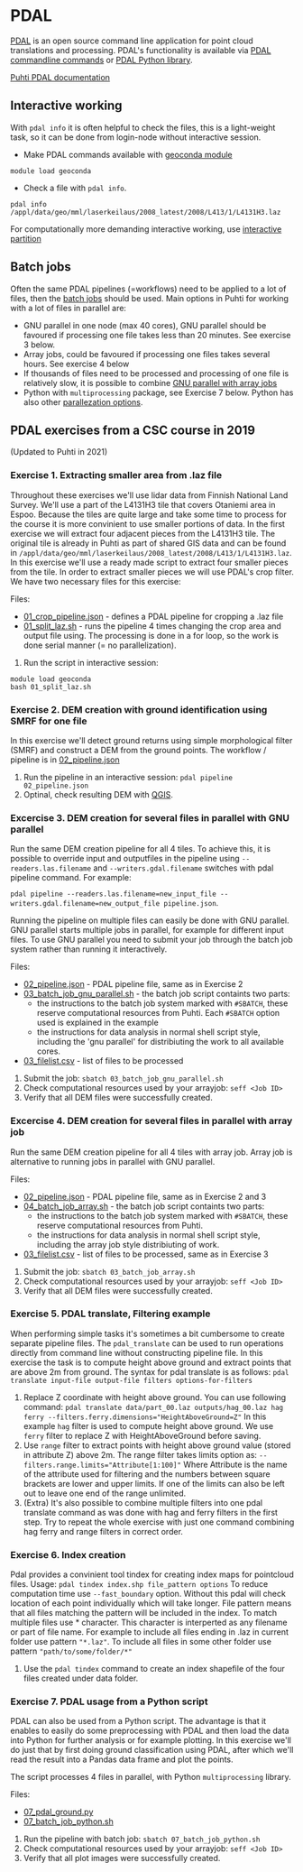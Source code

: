 # PDAL
[PDAL](https://www.pdal.io/) is an open source command line application for point cloud translations and processing. PDAL's functionality is available via [PDAL commandline commands](https://pdal.io/apps/index.html) or [PDAL Python library](https://pdal.io/python.html#extend). 

[Puhti PDAL documentation](https://docs.csc.fi/apps/pdal/)

## Interactive working 
With `pdal info` it is often helpful to check the files, this is a light-weight task, so it can be done from login-node without interactive session.

* Make PDAL commands available with [geoconda module](https://docs.csc.fi/apps/pdal/)
```
module load geoconda
```
* Check a file with `pdal info`. 
```
pdal info /appl/data/geo/mml/laserkeilaus/2008_latest/2008/L413/1/L4131H3.laz
```

For computationally more demanding interactive working, use [interactive partition](https://docs.csc.fi/computing/running/interactive-usage/)

## Batch jobs
Often the same PDAL pipelines (=workflows) need to be applied to a lot of files, then the [batch jobs](https://docs.csc.fi/computing/running/creating-job-scripts-puhti/) should be used. Main options in Puhti for working with a lot of files in parallel are:

* GNU parallel in one node (max 40 cores), GNU parallel should be favoured if processing one file takes less than 20 minutes. See exercise 3 below.
* Array jobs, could be favoured if processing one files takes several hours. See exercise 4 below
* If thousands of files need to be processed and processing of one file is relatively slow, it is possible to combine [GNU parallel with array jobs](https://docs.csc.fi/support/tutorials/many/)
* Python with `multiprocessing` package, see Exercise 7 below. Python has also other [parallezation options](https://github.com/csc-training/geocomputing/tree/master/python/puhti).  

## PDAL exercises from a CSC course in 2019
(Updated to Puhti in 2021)

### Exercise 1. Extracting smaller area from .laz file
Throughout these exercises we'll use lidar data from Finnish National Land Survey. We'll use a part of the L4131H3 tile that covers Otaniemi area in Espoo. Because the tiles are quite large and take some time to process for the course it is more convinient to use smaller portions of data. In the first exercise we will extract four adjacent pieces from the L4131H3 tile. The original tile is already in Puhti as part of shared GIS data and can be found in `/appl/data/geo/mml/laserkeilaus/2008_latest/2008/L413/1/L4131H3.laz`. In this exercise we'll use a ready made script to extract four smaller pieces from the tile. In order to extract smaller pieces we will use PDAL's crop filter. We have two necessary files for this exercise: 

Files:
* [01_crop_pipeline.json](01_crop_pipeline.json) - defines a PDAL pipeline for cropping a .laz file
* [01_split_laz.sh](01_split_laz.sh) - runs the pipeline 4 times changing the crop area and output file using. The processing is done in a for loop, so the work is done serial manner (= no parallelization).

1. Run the script in interactive session: 
```
module load geoconda
bash 01_split_laz.sh
```

### Exercise 2. DEM creation with ground identification using SMRF for one file
In this exercise we'll detect ground returns using simple morphological filter (SMRF) and construct a DEM from the ground points. The workflow / pipeline is in [02_pipeline.json](02_pipeline.json) 

1. Run the pipeline in an interactive session: `pdal pipeline 02_pipeline.json`
2. Optinal, check resulting DEM with [QGIS](https://docs.csc.fi/apps/qgis/).

### Excercise 3. DEM creation for several files in parallel with GNU parallel
Run the same DEM creation pipeline for all 4 tiles. To achieve this, it is possible to override input and outputfiles in the pipeline using `--readers.las.filename` and `--writers.gdal.filename` switches with pdal pipeline command. For example:

`pdal pipeline --readers.las.filename=new_input_file --writers.gdal.filename=new_output_file pipeline.json`. 

Running the pipeline on multiple files can easily be done with GNU parallel. GNU parallel starts multiple jobs in parallel, for example for different input files. To use GNU parallel you need to submit your job through the batch job system rather than running it interactively. 

Files:
* [02_pipeline.json](02_pipeline.json) - PDAL pipeline file, same as in Exercise 2
* [03_batch_job_gnu_parallel.sh](03_batch_job_gnu_parallel.sh) - the batch job script containts two parts:
	* the instructions to the batch job system marked with `#SBATCH`, these reserve computational resources from Puhti. Each `#SBATCH` option used is explained in the example
	* the instructions for data analysis in normal shell script style, including the 'gnu parallel' for distribiuting the work to all available cores.
* [03_filelist.csv](03_filelist.csv) - list of files to be processed

1. Submit the job: `sbatch 03_batch_job_gnu_parallel.sh`
2. Check computational resources used by your arrayjob: `seff <Job ID>`
3. Verify that all DEM files were successfully created.


### Excercise 4. DEM creation for several files in parallel with array job
Run the same DEM creation pipeline for all 4 tiles with array job. Array job is alternative to running jobs in parallel with GNU parallel.

Files:
* [02_pipeline.json](02_pipeline.json) - PDAL pipeline file, same as in Exercise 2 and 3
* [04_batch_job_array.sh](04_batch_job_array.sh) - the batch job script containts two parts:
	* the instructions to the batch job system marked with `#SBATCH`, these reserve computational resources from Puhti. 
	* the instructions for data analysis in normal shell script style, including the array job style distribiuting of work.
* [03_filelist.csv](03_filelist.csv) - list of files to be processed, same as in Exercise 3

1. Submit the job: `sbatch 03_batch_job_array.sh`
2. Check computational resources used by your arrayjob: `seff <Job ID>`
3. Verify that all DEM files were successfully created.


### Exercise 5. PDAL translate, Filtering example
When performing simple tasks it's sometimes a bit cumbersome to create separate pipeline files. The ```pdal_translate``` can be used to run operations directly from command line without constructing pipeline file. In this exercise the task is to compute height above ground and extract points that are above 2m from ground.
The syntax for pdal translate is as follows: ```pdal translate input-file output-file filters options-for-filters```

1. Replace Z coordinate with height above ground. You can use following command: ```pdal translate data/part_00.laz outputs/hag_00.laz hag ferry --filters.ferry.dimensions="HeightAboveGround=Z"``` In this example ```hag``` filter is used to compute height above ground. We use ```ferry``` filter to replace Z with HeightAboveGround before saving.
2. Use ```range``` filter to extract points with height above ground value (stored in attribute Z) above 2m. The range filter takes limits option as: ```--filters.range.limits="Attribute[1:100]"``` Where Attribute is the name of the attribute used for filtering and the numbers between square brackets are lower and upper limits. If one of the limits can also be left out to leave one end of the range unlimited.
3. (Extra) It's also possible to combine multiple filters into one pdal translate command as was done with hag and ferry filters in the first step. Try to repeat the whole exercise with just one command combining hag ferry and range filters in correct order.


### Exercise 6. Index creation

Pdal provides a convinient tool tindex for creating index maps for pointcloud files. 
Usage: ```pdal tindex index.shp file_pattern options```
To reduce computation time use ```--fast_boundary``` option. Without this pdal will check location of each point individually which will take longer.
File pattern means that all files matching the pattern will be included in the index. To match multiple files use * character. This character is interperted as any filename or part of file name. For example to include all files ending in .laz in current folder use pattern ```"*.laz"```. To include all files in some other folder use pattern ```"path/to/some/folder/*"```
1. Use the ```pdal tindex``` command to create an index shapefile of the four files created under data folder.


### Exercise 7. PDAL usage from a Python script

PDAL can also be used from a Python script. The advantage is that it enables to easily do some preprocessing with PDAL and then load the data into Python for further analysis or for example plotting. In this exercise we'll do just that by first doing ground classification using PDAL, after which we'll read the result into a Pandas data frame and plot the points. 

The script processes 4 files in parallel, with Python `multiprocessing` library.

Files: 
* [07_pdal_ground.py](07_pdal_ground.py)
* [07_batch_job_python.sh](07_batch_job_python.sh)

1. Run the pipeline with batch job: `sbatch 07_batch_job_python.sh`
2. Check computational resources used by your arrayjob: `seff <Job ID>`
3. Verify that all plot images were successfully created.


